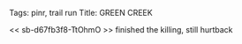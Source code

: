 Tags: pinr, trail run
Title: GREEN CREEK
  
<< sb-d67fb3f8-TtOhmO >> finished the killing, still hurtback  
